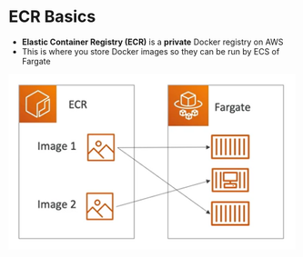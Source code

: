 # ECR Basics

- **Elastic Container Registry (ECR)** is a **private** Docker registry on AWS
- This is where you store Docker images so they can be run by ECS of Fargate

![Elastic Cointainer Registry](../../images/compute/ecr.png)